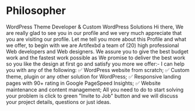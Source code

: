 # Philosopher
WordPress Theme Developer &amp; Custom WordPress Solutions Hi there, We are really glad to see you in our profile and we very much appreciate that you are visiting our profile. Let me tell you more about this Profile and what we offer, to begin with we are Artifexbd a team of (20) high professional Web developers and Web designers. We assure you to give the best budget work and the fastest work possible as We promise to deliver the best work so you like the design at first go and satisfy you more we offer:- I can help you with any of the following: ✅ WordPress website from scratch; ✅ Custom theme, plugin or any other solution for WordPress; ✅ Responsive landing pages with 90+ rating in Google PageSpeed Insights; ✅ Website maintenance and content management; All you need to do to start solving your problem is click to green "Invite to Job" button and we will discuss your project details, questions or just ideas.
